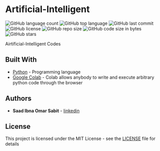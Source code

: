 
# Artificial-Intelligent

<!--- See https://shields.io for others or to customize this set of shields.  --->
![GitHub language count](https://img.shields.io/github/languages/count/ssabit/Airtificial-Intelligent?style=flat-square)
![GitHub top language](https://img.shields.io/github/languages/top/ssabit/Airtificial-Intelligent?style=flat-square)
![GitHub last commit](https://img.shields.io/github/last-commit/ssabit/Airtificial-Intelligent?color=red&style=flat-square)
![GitHub license](https://img.shields.io/github/license/ssabit/Airtificial-Intelligent?style=flat-square)
![GitHub repo size](https://img.shields.io/github/repo-size/ssabit/Airtificial-Intelligent?style=flat-square)
![GitHub code size in bytes](https://img.shields.io/github/languages/code-size/ssabit/Airtificial-Intelligent?style=flat-square)
![GitHub stars](https://img.shields.io/github/stars/ssabit/Airtificial-Intelligent?style=flat-square)

Airtificial-Intelligent Codes

## Built With

* [Python](https://www.w3schools.com/python/) - Programming language
* [Google Colab](https://colab.research.google.com) - Colab allows anybody to write and execute arbitrary python code through the browser



## Authors

* **Saad Ibna Omar Sabit** - [linkedin](https://www.linkedin.com/in/sabit/)

## License

This project is licensed under the MIT License - see the [LICENSE](LICENSE) file for details
